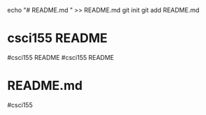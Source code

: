 echo "# README.md " >> README.md
git init
git add README.md 


# csci155 README
#csci155 README
#csci155 README
# README.md
#csci155
